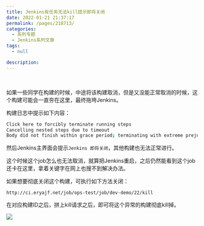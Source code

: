 ```yaml
---
title: Jenkins有任务无法kill提示即将关闭
date: 2022-01-21 21:37:17
permalink: /pages/218713/
categories:
  - 系列专题
  - Jenkins系列文章
tags:
  - null

description:
---
```


<br><ArticleTopAd></ArticleTopAd>


如果一些同学在构建的时候，中途将该构建取消，但是又没能正常取消的时候，这个构建可能会一直夯在这里，最终拖垮Jenkins。

构建日志中提示如下内容：

```sh
Click here to forcibly terminate running steps
Cancelling nested steps due to timeout
Body did not finish within grace period; terminating with extreme prejudice
```

然后Jenkins主界面会提示`Jenkins 即将关闭`，其他构建也无法正常进行。

这个时候这个job怎么也无法取消，就算把Jenkins重启，之后仍然能看到这个job还卡在这里，拿着关键字在网上也搜不到解决办法。

如果想要彻底关闭这个构建，可执行如下方法关闭：

```
http://ci.eryajf.net/job/ops-test/job/dev-demo/22/kill
```

在对应构建ID之后，拼上kill请求之后，即可将这个异常的构建彻底kill掉。

![](http://t.eryajf.net/imgs/2022/01/fb6c92925a6f487c.jpeg)

<br><ArticleTopAd></ArticleTopAd>
